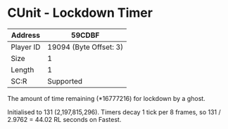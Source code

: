 
#  CUnit - Lockdown Timer
Address   | 59CDBF
----------|-------------
Player ID | 19094 (Byte Offset: 3)
Size 	  | 1
Length 	  | 1
SC:R      | Supported

The amount of time remaining (*16777216) for lockdown by a ghost.

Initialised to 131 (2,197,815,296). Timers decay 1 tick per 8 frames, so 131 / 2.9762 = 44.02 RL seconds on Fastest.
